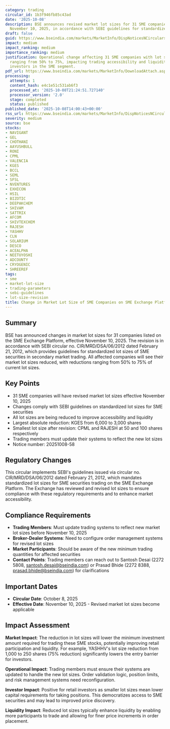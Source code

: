 ```yaml
---
category: trading
circular_id: 1b3f946fb85c43ad
date: '2025-10-08'
description: BSE announces revised market lot sizes for 31 SME companies effective
  November 10, 2025, in accordance with SEBI guidelines for standardized lot sizes.
draft: false
guid: https://www.bseindia.com/markets/MarketInfo/DispNoticesNCirculars.aspx?Noticeid={F2C966B3-AF44-448A-A536-D426ABD2AADA}&noticeno=20251008-58&dt=10/08/2025&icount=58&totcount=68&flag=0
impact: medium
impact_ranking: medium
importance_ranking: medium
justification: Operational change affecting 31 SME companies with lot size reductions
  ranging from 50% to 75%, impacting trading accessibility and liquidity for retail
  investors in the SME segment.
pdf_url: https://www.bseindia.com/markets/MarketInfo/DownloadAttach.aspx?id=20251008-58&attachedId=
processing:
  attempts: 1
  content_hash: e4c1e51c531ab6f3
  processed_at: '2025-10-08T21:24:51.727140'
  processor_version: '2.0'
  stage: completed
  status: published
published_date: '2025-10-08T14:00:43+00:00'
rss_url: https://www.bseindia.com/markets/MarketInfo/DispNoticesNCirculars.aspx?Noticeid={F2C966B3-AF44-448A-A536-D426ABD2AADA}&noticeno=20251008-58&dt=10/08/2025&icount=58&totcount=68&flag=0
severity: medium
source: bse
stocks:
- NAVIGANT
- GEL
- CHOTHANI
- AAYUSHBULL
- RONI
- CPML
- VALENCIA
- KGES
- BCCL
- SEML
- SFSL
- NVENTURES
- EXHICON
- HSIL
- BIZOTIC
- DEEPAKCHEM
- SHIVAM
- SATTRIX
- AFCOM
- SHIVTEXCHEM
- RAJESH
- YASHHV
- CLN
- SOLARIUM
- DESCO
- ACEALPHA
- NEETUYOSHI
- ADCOUNTY
- CRYOGENIC
- SHREEREF
tags:
- sme
- market-lot-size
- trading-parameters
- sebi-guidelines
- lot-size-revision
title: Change in Market Lot Size of SME Companies on SME Exchange Platform
---
```


## Summary

BSE has announced changes in market lot sizes for 31 companies listed on the SME Exchange Platform, effective November 10, 2025. The revision is in accordance with SEBI circular no. CIR/MRD/DSA/06/2012 dated February 21, 2012, which provides guidelines for standardized lot sizes of SME securities in secondary market trading. All affected companies will see their market lot sizes reduced, with reductions ranging from 50% to 75% of current lot sizes.

## Key Points

- 31 SME companies will have revised market lot sizes effective November 10, 2025
- Changes comply with SEBI guidelines on standardized lot sizes for SME securities
- All lot sizes are being reduced to improve accessibility and liquidity
- Largest absolute reduction: KGES from 6,000 to 3,000 shares
- Smallest lot size after revision: CPML and RAJESH at 50 and 100 shares respectively
- Trading members must update their systems to reflect the new lot sizes
- Notice number: 20251008-58

## Regulatory Changes

This circular implements SEBI's guidelines issued via circular no. CIR/MRD/DSA/06/2012 dated February 21, 2012, which mandates standardized lot sizes for SME securities trading on the SME Exchange Platform. The Exchange has reviewed and revised lot sizes to ensure compliance with these regulatory requirements and to enhance market accessibility.

## Compliance Requirements

- **Trading Members**: Must update trading systems to reflect new market lot sizes before November 10, 2025
- **Broker-Dealer Systems**: Need to configure order management systems for revised lot sizes
- **Market Participants**: Should be aware of the new minimum trading quantities for affected securities
- **Contact Points**: Trading members can reach out to Santosh Desai (2272 5808, santosh.desai@bseindia.com) or Prasad Bhide (2272 8388, prasad.bhide@bseindia.com) for clarifications

## Important Dates

- **Circular Date**: October 8, 2025
- **Effective Date**: November 10, 2025 - Revised market lot sizes become applicable

## Impact Assessment

**Market Impact**: The reduction in lot sizes will lower the minimum investment amount required for trading these SME stocks, potentially improving retail participation and liquidity. For example, YASHHV's lot size reduction from 1,000 to 250 shares (75% reduction) significantly lowers the entry barrier for investors.

**Operational Impact**: Trading members must ensure their systems are updated to handle the new lot sizes. Order validation logic, position limits, and risk management systems need reconfiguration.

**Investor Impact**: Positive for retail investors as smaller lot sizes mean lower capital requirements for taking positions. This democratizes access to SME securities and may lead to improved price discovery.

**Liquidity Impact**: Reduced lot sizes typically enhance liquidity by enabling more participants to trade and allowing for finer price increments in order placement.